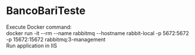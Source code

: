 # BancoBariTeste

Execute Docker command:
<br>
docker run -it --rm --name rabbitmq --hostname rabbit-local -p 5672:5672 -p 15672:15672 rabbitmq:3-management
<br>
Run application in IIS 
